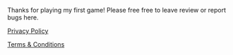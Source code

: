 Thanks for playing my first game! Please free free to leave review or report bugs here.

[Privacy Policy](privacy.md)

[Terms & Conditions](terms_and_conditions.md)
